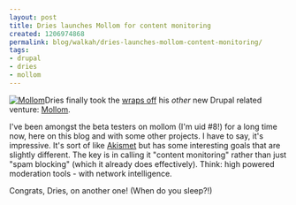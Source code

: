 ```yaml
---
layout: post
title: Dries launches Mollom for content monitoring
created: 1206974868
permalink: blog/walkah/dries-launches-mollom-content-monitoring/
tags:
- drupal
- dries
- mollom
---
```

<p><a href="http://www.mollom.com/"><img src="http://walkah.net/sites/walkah.net/files/mollom-logo.gif" alt="Mollom" /></a>Dries finally took the <a href="http://buytaert.net/mollom-my-content-monitoring-startup">wraps off</a> his <em>other</em> new Drupal related venture: <a href="http://www.mollom.com/">Mollom</a>.</p>
<div style="float:right; margin-left:1.5em;"><script>
digg_url = 'http://digg.com/software/Mollom_new_FREE_anti_spam_filter_for_websites';
</script>
<script src="http://digg.com/api/diggthis.js"></script>
</div>
<p>I've been amongst the beta testers on mollom (I'm uid #8!) for a long time now, here on this blog and with some other projects. I have to say, it's impressive. It's sort of like <a href="http://akismet.com/">Akismet</a> but has some interesting goals that are slightly different. The key is in calling it "content monitoring" rather than just "spam blocking" (which it already does effectively). Think: high powered moderation tools - with network intelligence.</p>

<p>Congrats, Dries, on another one! (When do you sleep?!)</p>

